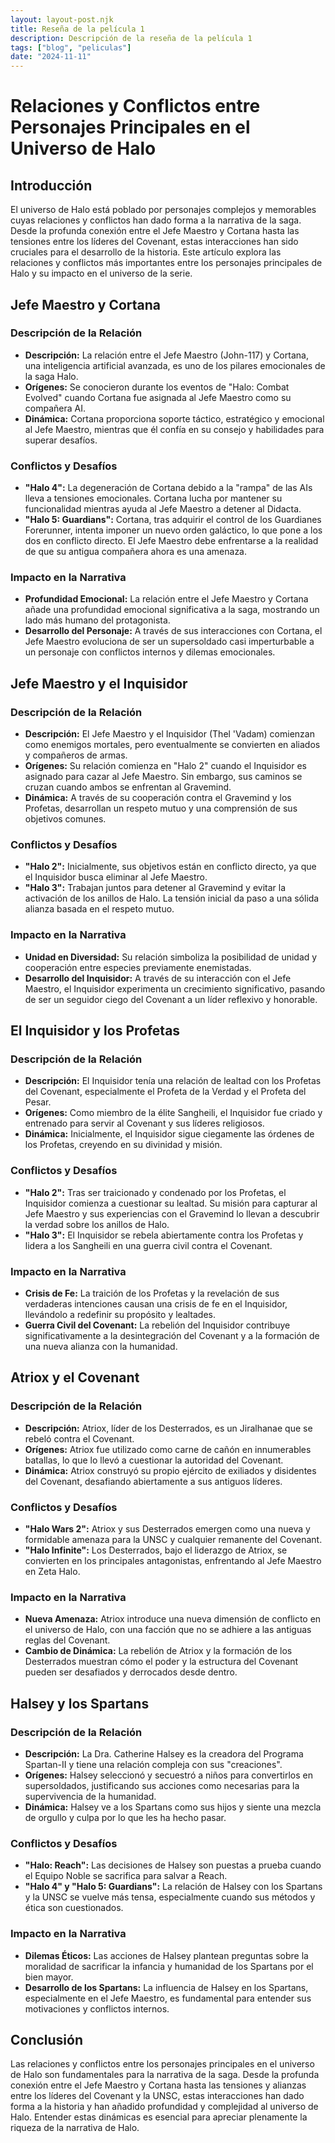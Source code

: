 ```yaml
---
layout: layout-post.njk
title: Reseña de la película 1
description: Descripción de la reseña de la película 1
tags: ["blog", "peliculas"]
date: "2024-11-11"
---
```


# Relaciones y Conflictos entre Personajes Principales en el Universo de Halo

## Introducción

El universo de Halo está poblado por personajes complejos y memorables cuyas relaciones y conflictos han dado forma a la narrativa de la saga. Desde la profunda conexión entre el Jefe Maestro y Cortana hasta las tensiones entre los líderes del Covenant, estas interacciones han sido cruciales para el desarrollo de la historia. Este artículo explora las relaciones y conflictos más importantes entre los personajes principales de Halo y su impacto en el universo de la serie.

## Jefe Maestro y Cortana

### Descripción de la Relación

- **Descripción:** La relación entre el Jefe Maestro (John-117) y Cortana, una inteligencia artificial avanzada, es uno de los pilares emocionales de la saga Halo.
- **Orígenes:** Se conocieron durante los eventos de "Halo: Combat Evolved" cuando Cortana fue asignada al Jefe Maestro como su compañera AI.
- **Dinámica:** Cortana proporciona soporte táctico, estratégico y emocional al Jefe Maestro, mientras que él confía en su consejo y habilidades para superar desafíos.

### Conflictos y Desafíos

- **"Halo 4":** La degeneración de Cortana debido a la "rampa" de las AIs lleva a tensiones emocionales. Cortana lucha por mantener su funcionalidad mientras ayuda al Jefe Maestro a detener al Didacta.
- **"Halo 5: Guardians":** Cortana, tras adquirir el control de los Guardianes Forerunner, intenta imponer un nuevo orden galáctico, lo que pone a los dos en conflicto directo. El Jefe Maestro debe enfrentarse a la realidad de que su antigua compañera ahora es una amenaza.

### Impacto en la Narrativa

- **Profundidad Emocional:** La relación entre el Jefe Maestro y Cortana añade una profundidad emocional significativa a la saga, mostrando un lado más humano del protagonista.
- **Desarrollo del Personaje:** A través de sus interacciones con Cortana, el Jefe Maestro evoluciona de ser un supersoldado casi imperturbable a un personaje con conflictos internos y dilemas emocionales.

## Jefe Maestro y el Inquisidor

### Descripción de la Relación

- **Descripción:** El Jefe Maestro y el Inquisidor (Thel 'Vadam) comienzan como enemigos mortales, pero eventualmente se convierten en aliados y compañeros de armas.
- **Orígenes:** Su relación comienza en "Halo 2" cuando el Inquisidor es asignado para cazar al Jefe Maestro. Sin embargo, sus caminos se cruzan cuando ambos se enfrentan al Gravemind.
- **Dinámica:** A través de su cooperación contra el Gravemind y los Profetas, desarrollan un respeto mutuo y una comprensión de sus objetivos comunes.

### Conflictos y Desafíos

- **"Halo 2":** Inicialmente, sus objetivos están en conflicto directo, ya que el Inquisidor busca eliminar al Jefe Maestro.
- **"Halo 3":** Trabajan juntos para detener al Gravemind y evitar la activación de los anillos de Halo. La tensión inicial da paso a una sólida alianza basada en el respeto mutuo.

### Impacto en la Narrativa

- **Unidad en Diversidad:** Su relación simboliza la posibilidad de unidad y cooperación entre especies previamente enemistadas.
- **Desarrollo del Inquisidor:** A través de su interacción con el Jefe Maestro, el Inquisidor experimenta un crecimiento significativo, pasando de ser un seguidor ciego del Covenant a un líder reflexivo y honorable.

## El Inquisidor y los Profetas

### Descripción de la Relación

- **Descripción:** El Inquisidor tenía una relación de lealtad con los Profetas del Covenant, especialmente el Profeta de la Verdad y el Profeta del Pesar.
- **Orígenes:** Como miembro de la élite Sangheili, el Inquisidor fue criado y entrenado para servir al Covenant y sus líderes religiosos.
- **Dinámica:** Inicialmente, el Inquisidor sigue ciegamente las órdenes de los Profetas, creyendo en su divinidad y misión.

### Conflictos y Desafíos

- **"Halo 2":** Tras ser traicionado y condenado por los Profetas, el Inquisidor comienza a cuestionar su lealtad. Su misión para capturar al Jefe Maestro y sus experiencias con el Gravemind lo llevan a descubrir la verdad sobre los anillos de Halo.
- **"Halo 3":** El Inquisidor se rebela abiertamente contra los Profetas y lidera a los Sangheili en una guerra civil contra el Covenant.

### Impacto en la Narrativa

- **Crisis de Fe:** La traición de los Profetas y la revelación de sus verdaderas intenciones causan una crisis de fe en el Inquisidor, llevándolo a redefinir su propósito y lealtades.
- **Guerra Civil del Covenant:** La rebelión del Inquisidor contribuye significativamente a la desintegración del Covenant y a la formación de una nueva alianza con la humanidad.

## Atriox y el Covenant

### Descripción de la Relación

- **Descripción:** Atriox, líder de los Desterrados, es un Jiralhanae que se rebeló contra el Covenant.
- **Orígenes:** Atriox fue utilizado como carne de cañón en innumerables batallas, lo que lo llevó a cuestionar la autoridad del Covenant.
- **Dinámica:** Atriox construyó su propio ejército de exiliados y disidentes del Covenant, desafiando abiertamente a sus antiguos líderes.

### Conflictos y Desafíos

- **"Halo Wars 2":** Atriox y sus Desterrados emergen como una nueva y formidable amenaza para la UNSC y cualquier remanente del Covenant.
- **"Halo Infinite":** Los Desterrados, bajo el liderazgo de Atriox, se convierten en los principales antagonistas, enfrentando al Jefe Maestro en Zeta Halo.

### Impacto en la Narrativa

- **Nueva Amenaza:** Atriox introduce una nueva dimensión de conflicto en el universo de Halo, con una facción que no se adhiere a las antiguas reglas del Covenant.
- **Cambio de Dinámica:** La rebelión de Atriox y la formación de los Desterrados muestran cómo el poder y la estructura del Covenant pueden ser desafiados y derrocados desde dentro.

## Halsey y los Spartans

### Descripción de la Relación

- **Descripción:** La Dra. Catherine Halsey es la creadora del Programa Spartan-II y tiene una relación compleja con sus "creaciones".
- **Orígenes:** Halsey seleccionó y secuestró a niños para convertirlos en supersoldados, justificando sus acciones como necesarias para la supervivencia de la humanidad.
- **Dinámica:** Halsey ve a los Spartans como sus hijos y siente una mezcla de orgullo y culpa por lo que les ha hecho pasar.

### Conflictos y Desafíos

- **"Halo: Reach":** Las decisiones de Halsey son puestas a prueba cuando el Equipo Noble se sacrifica para salvar a Reach.
- **"Halo 4" y "Halo 5: Guardians":** La relación de Halsey con los Spartans y la UNSC se vuelve más tensa, especialmente cuando sus métodos y ética son cuestionados.

### Impacto en la Narrativa

- **Dilemas Éticos:** Las acciones de Halsey plantean preguntas sobre la moralidad de sacrificar la infancia y humanidad de los Spartans por el bien mayor.
- **Desarrollo de los Spartans:** La influencia de Halsey en los Spartans, especialmente en el Jefe Maestro, es fundamental para entender sus motivaciones y conflictos internos.

## Conclusión

Las relaciones y conflictos entre los personajes principales en el universo de Halo son fundamentales para la narrativa de la saga. Desde la profunda conexión entre el Jefe Maestro y Cortana hasta las tensiones y alianzas entre los líderes del Covenant y la UNSC, estas interacciones han dado forma a la historia y han añadido profundidad y complejidad al universo de Halo. Entender estas dinámicas es esencial para apreciar plenamente la riqueza de la narrativa de Halo.

